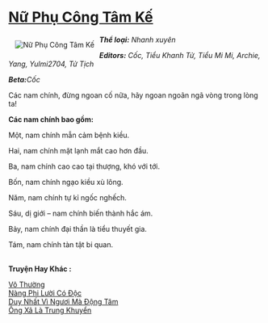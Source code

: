 <a href="https://utruyen.com/nu-phu-cong-tam-ke/12925/" title="Nữ Phụ Công Tâm Kế"><h1>Nữ Phụ Công Tâm Kế</h1></a><div style="display:table"><img align="right" style="float: left; padding: 10px;" src="https://utruyen.com/images/story/200x260/nu-phu-cong-tam-ke.jpg" alt="Nữ Phụ Công Tâm Kế"><b><i>Thể loại:</i></b><i> Nhanh xuyên</i><b><i><p></p>Editors:</i></b><i> Cốc, Tiểu Khanh Tử, Tiểu Mi Mi, Archie, Yang, Yulmi2704, Tử Tịch</i><p></p><b><i>Beta:</i></b><i>Cốc</i><p></p>Các nam chính, đừng ngoan cố nữa, hãy ngoan ngoãn ngã vòng trong lòng ta!<p></p><b>Các nam chính bao gồm:</b><p></p>Một, nam chính mẫn cảm bệnh kiều.<p></p>Hai, nam chính mặt lạnh mắt cao hơn đầu.<p></p>Ba, nam chính cao cao tại thượng, khó với tới.<p></p>Bốn, nam chính ngạo kiều xù lông.<p></p>Năm, nam chính tự kỉ ngốc nghếch.<p></p>Sáu, dị giới – nam chính biến thành hắc ám.<p></p>Bảy, nam chính đại thần là tiểu thuyết gia.<p></p>Tám, nam chính tàn tật bi quan.</div><p><br><b>Truyện Hay Khác :</b></p><a href="https://utruyen.com/vo-thuong/1168/" alt="Vô Thường">Vô Thường</a><br/><a href="https://truyenngontinhay.wordpress.com/2019/10/03/nang-phi-luoi-co-doc/" alt="Nàng Phi Lười Có Độc">Nàng Phi Lười Có Độc</a><br/><a href="https://github.com/quanluxury/ngontinhhot/tree/master/truyenhay/19080/" alt="Duy Nhất Vì Ngươi Mà Động Tâm">Duy Nhất Vì Ngươi Mà Động Tâm</a><br/><a href="https://github.com/quanluxury/truyenhot/tree/master/truyenhay/17458/" alt="Ông Xã Là Trung Khuyển">Ông Xã Là Trung Khuyển</a><br/>